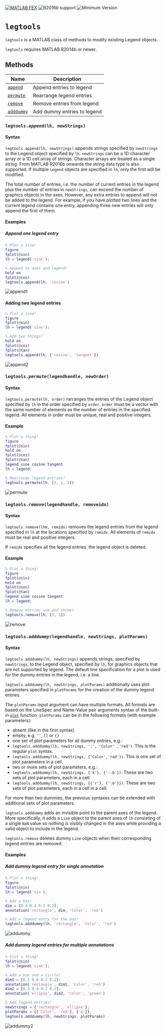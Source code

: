 [![MATLAB FEX](https://img.shields.io/badge/MATLAB%20FEX-legtools-brightgreen.svg)](http://www.mathworks.com/matlabcentral/fileexchange/57241-hg2-legend-tools) ![R2016b support](https://img.shields.io/badge/supports-R2016b%20(v9.1)-brightgreen.svg) ![Minimum Version](https://img.shields.io/badge/requires-R2014b%20(v8.4)-orange.svg)

# `legtools`
`legtools` is a MATLAB class of methods to modify existing Legend objects.

`legtools` requires MATLAB R2014b or newer.

## Methods
Name | Description
----------|--------------
[`append`](#append) | Append entries to legend
[`permute`](#permute) | Rearrange legend entries  
[`remove`](#remove) | Remove entries from legend
[`adddummy`](#adddummy) | Add dummy entries to legend

<a name="append"></a>
### `legtools.`*`append`*`(lh, newStrings)`
#### Syntax
`legtools.append(lh, newStrings)` appends strings specified
by `newStrings` to the Legend object specified by `lh`.
`newStrings` can be a 1D character array or a 1D cell array
of strings. Character arrays are treated as a single
string. From MATLAB R2016b onwards the string data type is
also supported. If multiple `Legend` objects are specified
in `lh`, only the first will be modified.

The total number of entries, i.e. the number of current
entries in the legend plus the number of entries in
`newStrings`, can exceed the number of graphics objects in
the axes. However, any extra entries to append will not be
added to the legend. For example, if you have plotted two
lines and the current legend contains one entry, appending
three new entries will only append the first of them.

#### Examples
##### Append one legend entry
```matlab
% Plot a sine!
figure
fplot(@sin)
lh = legend('sine');

% Append to axes and legend!
hold on
fplot(@cos)
legtools.append(lh, 'cosine')
```
![append1](img/append1.png)

#### Adding two legend entries
```matlab
% Plot a sine!
figure
fplot(@sin)
lh = legend('sine');

% Add two things!
hold on
fplot(@cos)
fplot(@tan)
legtools.append(lh, {'cosine', 'tangent'})
```
![append2](img/append2.png)

<a name="permute"></a>
### `legtools.`*`permute`*`(legendhandle, newOrder)`
#### Syntax
`legtools.permute(lh, order)` rarranges the entries of the
Legend object specified by `lh` in the order specified by
`order`. `order` must be a vector with the same number of
elements as the number of entries in the specified legend.
All elements in order must be unique, real and positive
integers.

#### Example
```matlab
% Plot a thing!
figure
fplot(@sin)
hold on
fplot(@cos)
fplot(@tan)
legend sine cosine tangent
lh = legend;

% Rearrange legend entries!
legtools.permute(lh, [3, 1, 2])
```
![permute](img/permute.png)

<a name="remove"></a>
### `legtools.`*`remove`*`(legendhandle, removeidx)`
#### Syntax            
`legtools.remove(lhm, remidx)` removes the legend entries from
the legend specified in `lh` at the locations specified by
`remidx`. All elements of `remidx` must be real and positive
integers.

If `remidx` specifies all the legend entries, the legend
object is deleted.

#### Example
```matlab
% Plot a thing!
figure
fplot(@sin)
hold on
fplot(@cos)
fplot(@tan)
legend sine cosine tangent
lh = legend;

% Remove entries one and three!
legtools.remove(lh, [3, 1])
```
![remove](img/remove.png)

<a name="adddummy"></a>
### `legtools.`*`adddummy`*`(legendhandle, newStrings, plotParams)`
#### Syntax
`legtools.adddummy(lh, newStrings)` appends strings, specified
by `newStrings`, to the Legend object, specified by `lh`, for
graphics objects that are not supported by legend. The
default line specification for a plot is used for the dummy
entries in the legend, i.e. a line.

`legtools.adddummy(lh, newStrings, plotParams)` additionally
uses plot parameters specified in `plotParams` for the
creation of the dummy legend entries.

The `plotParams` input argument can have multiple formats.
All formats are based on the LineSpec and Name-Value pair
arguments syntax of the built-in [`plot`](https://mathworks.com/help/matlab/ref/plot.html) function. `plotParams`
can be in the following formats (with example parameters):
- absent (like in the first syntax)
- empty, e.g. `''`, `[]` or `{}`
- one set of plot parameters for all dummy entries, e.g.:
 - `legtools.adddummy(lh, newStrings, ':', 'Color' ,'red')`. This is the regular `plot` syntax.
 - `legtools.adddummy(lh, newStrings, {'Color','red'})`. This is one set of plot parameters in a cell.
- two or more sets of plot parameters, e.g.:
 - `legtools.adddummy(lh, newStrings, {'k'}, {'--b'})`. These are two sets of plot parameters, each in a cell.
 - `legtools.adddummy(lh, newStrings, {{'r'}, {':m'}})`. These are two sets of plot parameters, each in a cell in a cell.

For more than two dummies, the previous syntaxes can be
extended with additional sets of plot parameters.

`legtools.adddummy` adds an invisible point to the parent
axes of the legend. More specifically, it adds a `Line`
object to the parent axes of `lh` consisting of a single `NaN`
value so nothing is visibly changed in the axes while
providing a valid object to include in the legend.

`legtools.remove` deletes dummy `Line` objects when their
corresponding legend entries are removed.

#### Examples
##### Add dummy legend entry for single annotation
```matlab
% Plot a thing!
figure
fplot(@sin)
lh = legend('sin');

% Add a box!
dim = [0.4 0.4 0.2 0.2];
annotation('rectangle', dim, 'Color', 'red')

% Add a legend entry for the box!
legtools.adddummy(lh, 'rectangle', 'Color', 'red')
```
![addummy](img/adddummy1.png)

##### Add dummy legend entries for multiple annotations
```matlab
% Plot a thing!
fplot(@sin)
lh = legend('sine');

% Add a box and a circle!
dim1 = [0.5 0.6 0.2 0.2];
annotation('rectangle', dim1, 'Color', 'red')
dim2 = [0.3 0.4 0.2 0.2];
annotation('ellipse', dim2, 'Color', 'green')

% Add legend entries!
newStrings = {'rectangle', 'ellipse'};
plotParams = {{'Color', 'red'}, {'g'}};
legtools.adddummy(lh, newStrings, plotParams)
```
![addummy2](img/adddummy2.png)
